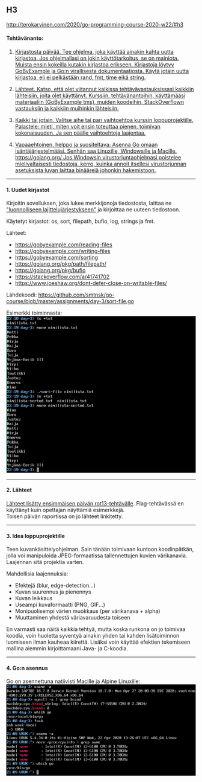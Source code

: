  ## H3

http://terokarvinen.com/2020/go-programming-course-2020-w22/#h3

#### Tehtävänanto:

1. [Kirjastosta päivää. Tee ohjelma, joka käyttää ainakin kahta uutta kirjastoa. Jos ohjelmallasi on jokin käyttötarkoitus, se on mainiota. Muista ensin kokeilla kutakin kirjastoa erikseen. Kirjastoja löytyy GoByExample ja Go:n virallisesta dokumentaatiosta. Käytä jotain uutta kirjastoa, eli ei pelkästään rand, fmt, time eikä string.](#tehtava1)

2. [Lähteet. Katso, että olet viitannut kaikissa tehtävävastauksissasi kaikkiin lähteisiin, joita olet käyttänyt. Kurssiin, tehtävänantoihin, käyttämääsi materiaaliin (GoByExample tms), muiden koodeihin, StackOverflown vastauksiin ja kaikkiin muihinkin lähteisiin.](#tehtava2)

3. [Kaikki tai jotain. Valitse aihe tai pari vaihtoehtoa kurssin loppuprojektille. Palastele: mieti, miten voit ensin toteuttaa pienen, toimivan kokonaisuuden. Ja sen päälle vaihtoehtoja laajentaa.](#tehtava3)

4. [Vapaaehtoinen, helppo ja suositeltava: Asenna Go omaan isäntäjärjestelmääsi. Senhän saa Linuxille, Windowsille ja Macille. https://golang.org/ Jos Windowsin virustorjuntaohjelmasi poistelee mielivaltaisesti tiedostoja, kerro, kuinka annoit itsellesi virustorjunnan asetuksista luvan laittaa binäärejä johonkin hakemistoon.](#tehtava4)

---

#### <a id="tehtava1">1. Uudet kirjastot</a>

Kirjoitin sovelluksen, joka lukee merkkijonoja tiedostosta, laittaa ne ["luonnolliseen lajittelujärjestykseen"](https://en.wikipedia.org/wiki/Natural_sort_order) ja kirjoittaa ne uuteen tiedostoon.

Käytetyt kirjastot: os, sort, filepath, bufio, log, strings ja fmt.

Lähteet:
* https://gobyexample.com/reading-files
* https://gobyexample.com/writing-files
* https://gobyexample.com/sorting
* https://golang.org/pkg/path/filepath/
* https://golang.org/pkg/bufio
* https://stackoverflow.com/a/41741702
* https://www.joeshaw.org/dont-defer-close-on-writable-files/

Lähdekoodi: https://github.com/smtnsk/go-course/blob/master/assignments/day-3/sort-file.go

Esimerkki toiminnasta:\
![screenshot-1](/assignments/day-3/screenshots/sort-file.png)

---

#### <a id="tehtava2">2. Lähteet</a>

[Lähteet lisätty ensimmäisen päivän rot13-tehtävälle](https://github.com/smtnsk/go-course/blob/master/assignments/day-1/README.MD). Flag-tehtävässä en käyttänyt kuin opettajan näyttämiä esimerkkejä.\
Toisen päivän raportissa on jo lähteet linkitetty.

---

#### <a id="tehtava3">3. Idea loppuprojektille</a>

Teen kuvankäsittelyohjelman. Sain tänään toimivaan kuntoon koodinpätkän, jolla voi manipuloida JPEG-formaatissa tallennettujen kuvien värikanavia. Laajennan sitä projektia varten.

Mahdollisia laajennuksia:
* Efektejä (blur, edge-detection...)
* Kuvan suurennus ja pienennys
* Kuvan leikkaus
* Useampi kuvaformaatti (PNG, GIF...)
* Monipuolisempi värien muokkaus (per värikanava + alpha) 
* Muuttaminen yhdestä väriavaruudesta toiseen

En varmasti saa näitä kaikkia tehtyä, mutta koska runkona on jo toimivaa koodia, voin huoletta syventyä ainakin yhden tai kahden lisätoiminnon luomiseen ilman kauheaa kiirettä. Lisäksi voin käyttää efektien tekemiseen mallina aiemmin kirjoittamaani Java- ja C-koodia.

---

#### <a id="tehtava4">4. Go:n asennus</a>

Go on asennettuna natiivisti Macille ja Alpine Linuxille:\
![screenshot-2](/assignments/day-3/screenshots/platform-info.png)


